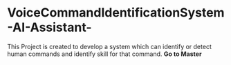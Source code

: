 # VoiceCommandIdentificationSystem-AI-Assistant-
This Project is created to develop a system which can identify or detect human commands and identify skill for that command.
**Go to Master**
